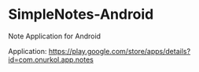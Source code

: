 # SimpleNotes-Android
Note Application for Android

Application: https://play.google.com/store/apps/details?id=com.onurkol.app.notes
